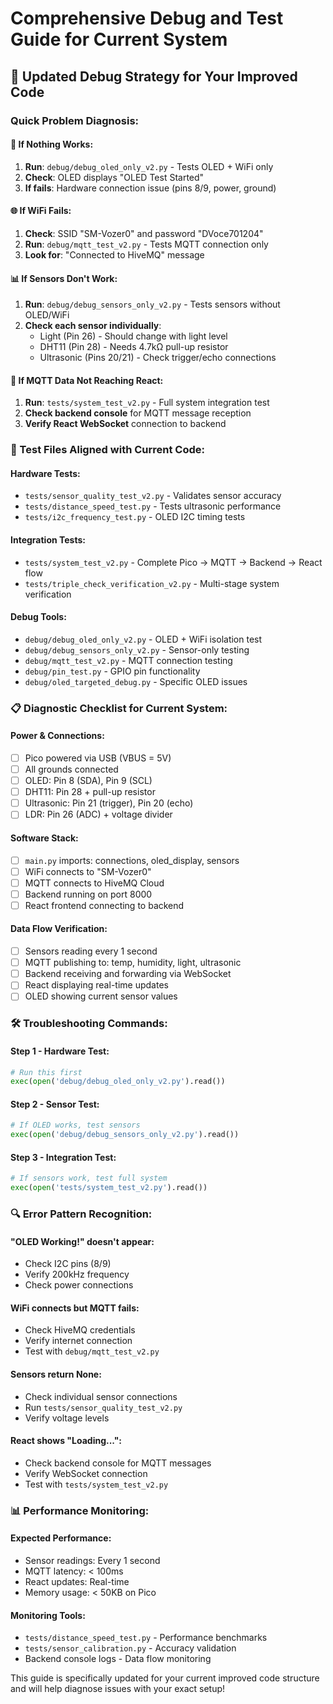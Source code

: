 # Comprehensive Debug and Test Guide for Current System

## 🔧 **Updated Debug Strategy for Your Improved Code**

### **Quick Problem Diagnosis:**

#### **🚨 If Nothing Works:**
1. **Run**: `debug/debug_oled_only_v2.py` - Tests OLED + WiFi only
2. **Check**: OLED displays "OLED Test Started"
3. **If fails**: Hardware connection issue (pins 8/9, power, ground)

#### **🌐 If WiFi Fails:**
1. **Check**: SSID "SM-Vozer0" and password "DVoce701204" 
2. **Run**: `debug/mqtt_test_v2.py` - Tests MQTT connection only
3. **Look for**: "Connected to HiveMQ" message

#### **📊 If Sensors Don't Work:**
1. **Run**: `debug/debug_sensors_only_v2.py` - Tests sensors without OLED/WiFi
2. **Check each sensor individually**:
   - Light (Pin 26) - Should change with light level
   - DHT11 (Pin 28) - Needs 4.7kΩ pull-up resistor
   - Ultrasonic (Pins 20/21) - Check trigger/echo connections

#### **🔄 If MQTT Data Not Reaching React:**
1. **Run**: `tests/system_test_v2.py` - Full system integration test
2. **Check backend console** for MQTT message reception
3. **Verify React WebSocket** connection to backend

### **🧪 Test Files Aligned with Current Code:**

#### **Hardware Tests:**
- `tests/sensor_quality_test_v2.py` - Validates sensor accuracy
- `tests/distance_speed_test.py` - Tests ultrasonic performance  
- `tests/i2c_frequency_test.py` - OLED I2C timing tests

#### **Integration Tests:**
- `tests/system_test_v2.py` - Complete Pico → MQTT → Backend → React flow
- `tests/triple_check_verification_v2.py` - Multi-stage system verification

#### **Debug Tools:**
- `debug/debug_oled_only_v2.py` - OLED + WiFi isolation test
- `debug/debug_sensors_only_v2.py` - Sensor-only testing
- `debug/mqtt_test_v2.py` - MQTT connection testing
- `debug/pin_test.py` - GPIO pin functionality
- `debug/oled_targeted_debug.py` - Specific OLED issues

### **📋 Diagnostic Checklist for Current System:**

#### **Power & Connections:**
- [ ] Pico powered via USB (VBUS = 5V)
- [ ] All grounds connected
- [ ] OLED: Pin 8 (SDA), Pin 9 (SCL)
- [ ] DHT11: Pin 28 + pull-up resistor
- [ ] Ultrasonic: Pin 21 (trigger), Pin 20 (echo)
- [ ] LDR: Pin 26 (ADC) + voltage divider

#### **Software Stack:**
- [ ] `main.py` imports: connections, oled_display, sensors
- [ ] WiFi connects to "SM-Vozer0"
- [ ] MQTT connects to HiveMQ Cloud
- [ ] Backend running on port 8000
- [ ] React frontend connecting to backend

#### **Data Flow Verification:**
- [ ] Sensors reading every 1 second
- [ ] MQTT publishing to: temp, humidity, light, ultrasonic
- [ ] Backend receiving and forwarding via WebSocket
- [ ] React displaying real-time updates
- [ ] OLED showing current sensor values

### **🛠️ Troubleshooting Commands:**

#### **Step 1 - Hardware Test:**
```python
# Run this first
exec(open('debug/debug_oled_only_v2.py').read())
```

#### **Step 2 - Sensor Test:**  
```python
# If OLED works, test sensors
exec(open('debug/debug_sensors_only_v2.py').read())
```

#### **Step 3 - Integration Test:**
```python
# If sensors work, test full system
exec(open('tests/system_test_v2.py').read())
```

### **🔍 Error Pattern Recognition:**

#### **"OLED Working!" doesn't appear:**
- Check I2C pins (8/9)
- Verify 200kHz frequency
- Check power connections

#### **WiFi connects but MQTT fails:**
- Check HiveMQ credentials
- Verify internet connection
- Test with `debug/mqtt_test_v2.py`

#### **Sensors return None:**
- Check individual sensor connections
- Run `tests/sensor_quality_test_v2.py`
- Verify voltage levels

#### **React shows "Loading...":**
- Check backend console for MQTT messages
- Verify WebSocket connection
- Test with `tests/system_test_v2.py`

### **📊 Performance Monitoring:**

#### **Expected Performance:**
- Sensor readings: Every 1 second
- MQTT latency: < 100ms
- React updates: Real-time
- Memory usage: < 50KB on Pico

#### **Monitoring Tools:**
- `tests/distance_speed_test.py` - Performance benchmarks
- `tests/sensor_calibration.py` - Accuracy validation
- Backend console logs - Data flow monitoring

This guide is specifically updated for your current improved code structure and will help diagnose issues with your exact setup!

